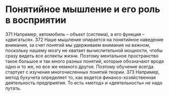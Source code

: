 # Понятийное мышление и его роль в восприятии

371 Например, автомобиль – объект (система), а его функция – «двигаться».
372 Наше мышление опирается на понятийное наведение внимания, за счет понятий мы удерживаем внимание на важном, поскольку нашему мозгу не хватает вычислительной мощности, чтобы сразу видеть все аспекты жизни. Поэтому ментальное пространство такое большое и так много разных понятий, которые обозначают вроде одно и то же, но все же немного другое. Поэтому обучение всегда стартует с изучения многочисленных понятий теории. 
373 Например, метод бухучета определяет то, как ведется финансо-хозяйственная деятельность предприятия. То есть «метод» и «деятельность» не надо путать.
